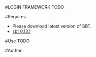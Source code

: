 #LOGIN FRAMEWORK
TODO

#Requires
* Please download latest version of SBT.
* [sbt 0.13.1](https://scala-sbt.org)

#Use
TODO

#Author
